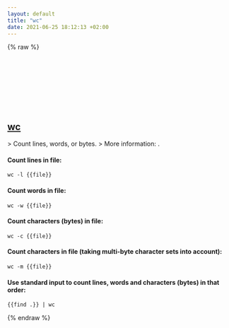```yaml
---
layout: default
title: "wc"
date: 2021-06-25 18:12:13 +02:00
---
```

{% raw %}
<h2 id="wc">
  <a href="/en/common/wc.html">wc</a> <a href="#wc"><svg class="icon">
    <use href="/assets/images/unicode_sprite.svg#link" />
  </svg></a>
</h2>
> Count lines, words, or bytes.
> More information: <https://www.gnu.org/software/coreutils/wc>.

#### Count lines in file:
```shell
wc -l {{file}}
```
#### Count words in file:
```shell
wc -w {{file}}
```
#### Count characters (bytes) in file:
```shell
wc -c {{file}}
```
#### Count characters in file (taking multi-byte character sets into account):
```shell
wc -m {{file}}
```
#### Use standard input to count lines, words and characters (bytes) in that order:
```shell
{{find .}} | wc
```
{% endraw %}
